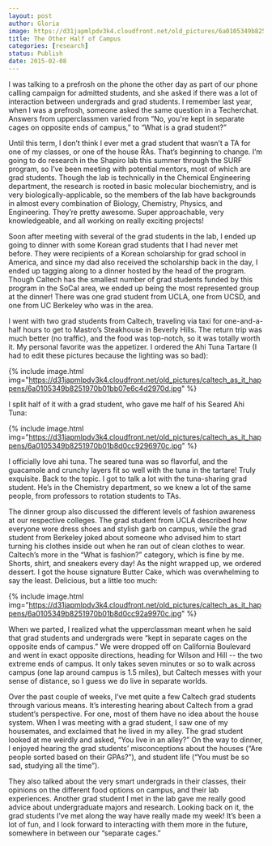 ```yaml
---
layout: post
author: Gloria
image: https://d31japmlpdv3k4.cloudfront.net/old_pictures/6a0105349b8251970b01bb07e6c4b6970d.jpg
title: The Other Half of Campus
categories: [research]
status: Publish
date: 2015-02-08
---
```



<p dir="ltr" style="text-align: left;">I was talking to a prefrosh on the phone the other day as part of our phone calling campaign for admitted students, and she asked if there was a lot of interaction between undergrads and grad students. I remember last year, when I was a prefrosh, someone asked the same question in a Techerchat. Answers from upperclassmen varied from “No, you're kept in separate cages on opposite ends of campus,” to “What is a grad student?” 

<p dir="ltr" style="text-align: left;">Until this term, I don’t think I ever met a grad student that wasn’t a TA for one of my classes, or one of the house RAs. That’s beginning to change. I’m going to do research in the Shapiro lab this summer through the SURF program, so I’ve been meeting with potential mentors, most of which are grad students. Though the lab is technically in the Chemical Engineering department, the research is rooted in basic molecular biochemistry, and is very biologically-applicable, so the members of the lab have backgrounds in almost every combination of Biology, Chemistry, Physics, and Engineering. They’re pretty awesome. Super approachable, very knowledgeable, and all working on really exciting projects!

<p dir="ltr" style="text-align: left;">Soon after meeting with several of the grad students in the lab, I ended up going to dinner with some Korean grad students that I had never met before. They were recipients of a Korean scholarship for grad school in America, and since my dad also received the scholarship back in the day, I ended up tagging along to a dinner hosted by the head of the program. Though Caltech has the smallest number of grad students funded by this program in the SoCal area, we ended up being the most represented group at the dinner! There was one grad student from UCLA, one from UCSD, and one from UC Berkeley who was in the area. 

<p dir="ltr" style="text-align: left;">I went with two grad students from Caltech, traveling via taxi for one-and-a-half hours to get to Mastro’s Steakhouse in Beverly Hills. The return trip was much better (no traffic), and the food was top-notch, so it was totally worth it. My personal favorite was the appetizer. I ordered the Ahi Tuna Tartare (I had to edit these pictures because the lighting was so bad):

{% include image.html img="https://d31japmlpdv3k4.cloudfront.net/old_pictures/caltech_as_it_happens/6a0105349b8251970b01bb07e6c4d2970d.jpg" %}
<p dir="ltr" style="text-align: left;">I split half of it with a grad student, who gave me half of his Seared Ahi Tuna:

{% include image.html img="https://d31japmlpdv3k4.cloudfront.net/old_pictures/caltech_as_it_happens/6a0105349b8251970b01b8d0cc9296970c.jpg" %}
<p dir="ltr" style="text-align: left;">I officially love ahi tuna. The seared tuna was so flavorful, and the guacamole and crunchy layers fit so well with the tuna in the tartare! Truly exquisite. Back to the topic. I got to talk a lot with the tuna-sharing grad student. He’s in the Chemistry department, so we knew a lot of the same people, from professors to rotation students to TAs. 

<p dir="ltr" style="text-align: left;">The dinner group also discussed the different levels of fashion awareness at our respective colleges. The grad student from UCLA described how everyone wore dress shoes and stylish garb on campus, while the grad student from Berkeley joked about someone who advised him to start turning his clothes inside out when he ran out of clean clothes to wear. Caltech’s more in the “What is fashion?” category, which is fine by me. Shorts, shirt, and sneakers every day! As the night wrapped up, we ordered dessert. I got the house signature Butter Cake, which was overwhelming to say the least. Delicious, but a little too much:

{% include image.html img="https://d31japmlpdv3k4.cloudfront.net/old_pictures/caltech_as_it_happens/6a0105349b8251970b01b8d0cc92a9970c.jpg" %}
<p dir="ltr" style="text-align: left;">When we parted, I realized what the upperclassman meant when he said that grad students and undergrads were “kept in separate cages on the opposite ends of campus.” We were dropped off on California Boulevard and went in exact opposite directions, heading for Wilson and Hill -- the two extreme ends of campus. It only takes seven minutes or so to walk across campus (one lap around campus is 1.5 miles), but Caltech messes with your sense of distance, so I guess we do live in separate worlds. 

<p dir="ltr" style="text-align: left;">Over the past couple of weeks, I’ve met quite a few Caltech grad students through various means. It’s interesting hearing about Caltech from a grad student’s perspective. For one, most of them have no idea about the house system. When I was meeting with a grad student, I saw one of my housemates, and exclaimed that he lived in my alley. The grad student looked at me weirdly and asked, “You live in an alley?” On the way to dinner, I enjoyed hearing the grad students’ misconceptions about the houses (“Are people sorted based on their GPAs?”), and student life (“You must be so sad, studying all the time”). 

They also talked about the very smart undergrads in their classes, their opinions on the different food options on campus, and their lab experiences. Another grad student I met in the lab gave me really good advice about undergraduate majors and research. Looking back on it, the grad students I’ve met along the way have really made my week! It’s been a lot of fun, and I look forward to interacting with them more in the future, somewhere in between our “separate cages.”

